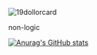 ![19dollorcard](https://user-images.githubusercontent.com/89384053/180165546-5e1b655d-e93f-4b79-846f-a52726f6bd31.png)

non-logic

[![Anurag's GitHub stats](https://github-readme-stats.vercel.app/api?username=sujeb2)](https://github.com/anuraghazra/github-readme-stats)

